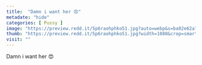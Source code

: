 ```yaml
---
title:  "Damn i want her 😍"
metadate: "hide"
categories: [ Pussy ]
image: "https://preview.redd.it/5p6raohphko51.jpg?auto=webp&s=ba02e62a7056d719deb1454ad84d1dd7f7887614"
thumb: "https://preview.redd.it/5p6raohphko51.jpg?width=1080&crop=smart&auto=webp&s=1189ae4110bf58d4c129821c3a43edf7a09b35c3"
visit: ""
---
```

Damn i want her 😍
